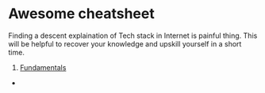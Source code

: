 # Awesome cheatsheet
Finding a descent explaination of Tech stack in Internet is painful thing. This will be helpful to recover your knowledge and upskill yourself in a short time. 

1. [Fundamentals](./JS%20Fundamentals.md)
  - 